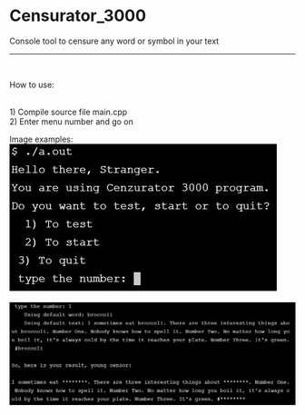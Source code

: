 # Censurator_3000
Console tool to censure any word or symbol in your text

<hr>
<br>
<p>How to use:</p><br>
1) Compile source file main.cpp<br>
2) Enter menu number and go on

Image examples:
<img src="./img/start_menu.JPG">
<br><br>
<img src="./img/example.JPG">



